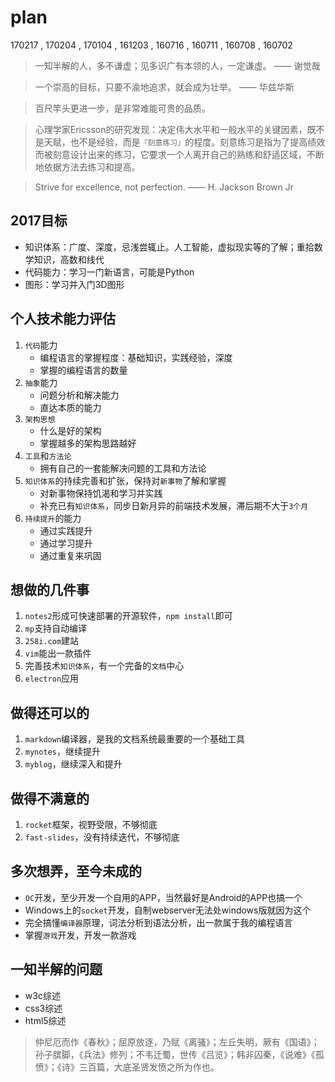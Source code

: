 # plan

170217
, 170204
, 170104
, 161203
, 160716
, 160711
, 160708
, 160702


> 一知半解的人，多不谦虚；见多识广有本领的人，一定谦虚。 —— 谢觉哉 

> 一个崇高的目标，只要不渝地追求，就会成为壮举。 —— 华兹华斯

> 百尺竿头更进一步，是非常难能可贵的品质。

> 心理学家Ericsson的研究发现：决定伟大水平和一般水平的关键因素，既不是天赋，也不是经验，而是`『刻意练习』`的程度。刻意练习是指为了提高绩效而被刻意设计出来的练习，它要求一个人离开自己的熟练和舒适区域，不断地依据方法去练习和提高。

> Strive for excellence, not perfection.  —— H. Jackson Brown Jr


## 2017目标

* 知识体系：广度、深度，忌浅尝辄止。人工智能，虚拟现实等的了解；重拾数学知识，高数和线代
* 代码能力：学习一门新语言，可能是Python
* 图形：学习并入门3D图形



## 个人技术能力评估

1. `代码`能力
    * 编程语言的掌握程度：基础知识，实践经验，深度
    * 掌握的编程语言的数量 
2. `抽象`能力
    * 问题分析和解决能力
    * 直达本质的能力
3. `架构思想`
    * 什么是好的架构
    * 掌握越多的架构思路越好
4. `工具`和`方法论`
    * 拥有自己的一套能解决问题的工具和方法论
5. `知识体系`的持续完善和扩张，保持对`新事物`了解和掌握
    * 对新事物保持饥渴和学习并实践
    * 补充已有`知识体系`，同步日新月异的前端技术发展，滞后期不大于`3个月`
6. `持续提升`的能力
    * 通过实践提升
    * 通过学习提升
    * 通过重复来巩固



## 想做的几件事

1. `notes2`形成可快速部署的开源软件，`npm install`即可
2. `mp`支持自动编译
3. `258i.com`建站
4. `vim`能出一款插件
5. 完善技术`知识体系`，有一个完备的`文档`中心
6. `electron`应用  



## 做得还可以的

1. `markdown`编译器，是我的文档系统最重要的一个基础工具
2. `mynotes`，继续提升
3. `myblog`，继续深入和提升



## 做得不满意的

1. `rocket`框架，视野受限，不够彻底
2. `fast-slides`，没有持续迭代，不够彻底



## 多次想弄，至今未成的 

* `OC`开发，至少开发一个自用的APP，当然最好是Android的APP也搞一个
* Windows上的`socket`开发，自制webserver无法处windows版就因为这个
* 完全搞懂`编译器`原理，词法分析到语法分析，出一款属于我的编程语言
* 掌握`游戏`开发，开发一款游戏



## 一知半解的问题

* w3c综述 
* css3综述
* html5综述


> 仲尼厄而作《春秋》；屈原放逐，乃赋《离骚》；左丘失明，厥有《国语》；孙子膑脚，《兵法》修列；不韦迁蜀，世传《吕览》；韩非囚秦，《说难》《孤愤》；《诗》三百篇，大底圣贤发愤之所为作也。
